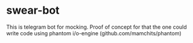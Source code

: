 # swear-bot
This is telegram bot for mocking.
Proof of concept for that the one could write code using phantom i/o-engine (github.com/mamchits/phantom)
